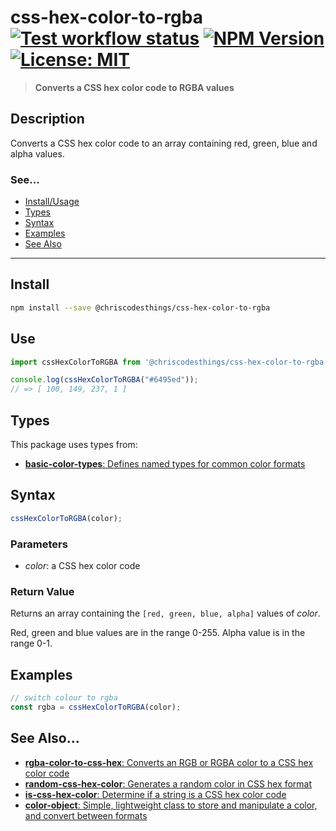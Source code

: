# css-hex-color-to-rgba <br> [![Test workflow status](https://github.com/ChrisCodesThings/css-hex-color-to-rgba/actions/workflows/test.yml/badge.svg)](../../actions/workflows/test.yml) [![NPM Version](https://img.shields.io/npm/v/@chriscodesthings/css-hex-color-to-rgba)](https://www.npmjs.com/package/@chriscodesthings/css-hex-color-to-rgba) [![License: MIT](https://img.shields.io/badge/License-MIT-blue.svg)](https://opensource.org/licenses/MIT)

> **Converts a CSS hex color code to RGBA values**

## Description

Converts a CSS hex color code to an array containing red, green, blue and alpha values.

### See...
- [Install/Usage](#install "Install and Usage")
- [Types](#types "Types")
- [Syntax](#syntax "Syntax")
- [Examples](#examples "Examples")
- [See Also](#see-also "See Also")

---

## Install

```sh
npm install --save @chriscodesthings/css-hex-color-to-rgba
```

## Use

```js
import cssHexColorToRGBA from '@chriscodesthings/css-hex-color-to-rgba';

console.log(cssHexColorToRGBA("#6495ed"));
// => [ 100, 149, 237, 1 ]
```

## Types

This package uses types from:
- [**basic-color-types**: Defines named types for common color formats](https://github.com/ChrisCodesThings/basic-color-types "Defines named types for common color formats")

## Syntax

```js
cssHexColorToRGBA(color);
```

### Parameters

- *color*: a CSS hex color code

### Return Value

Returns an array containing the `[red, green, blue, alpha]` values of *color*.

Red, green and blue values are in the range 0-255.
Alpha value is in the range 0-1.

## Examples

```js
// switch colour to rgba
const rgba = cssHexColorToRGBA(color);
```

## See Also...

- [**rgba-color-to-css-hex**: Converts an RGB or RGBA color to a CSS hex color code](https://github.com/ChrisCodesThings/rgba-color-to-css-hex "Converts an RGB or RGBA color to a CSS hex color code")
- [**random-css-hex-color**: Generates a random color in CSS hex format](https://github.com/ChrisCodesThings/random-css-hex-color "Generates a random color in CSS hex format")
- [**is-css-hex-color**: Determine if a string is a CSS hex color code](https://github.com/ChrisCodesThings/is-css-hex-color "Determine if a string is a CSS hex color code")
- [**color-object**: Simple, lightweight class to store and manipulate a color, and convert between formats](https://github.com/ChrisCodesThings/color-object "Simple, lightweight class to store and manipulate a color, and convert between formats")
